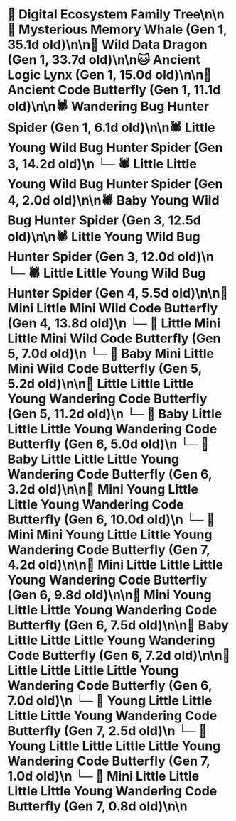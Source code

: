 # 🌳 Digital Ecosystem Family Tree\n\n🐋 Mysterious Memory Whale (Gen 1, 35.1d old)\n\n🐉 Wild Data Dragon (Gen 1, 33.7d old)\n\n🐱 Ancient Logic Lynx (Gen 1, 15.0d old)\n\n🦋 Ancient Code Butterfly (Gen 1, 11.1d old)\n\n🕷️ Wandering Bug Hunter Spider (Gen 1, 6.1d old)\n\n🕷️ Little Young Wild Bug Hunter Spider (Gen 3, 14.2d old)\n  └─ 🕷️ Little Little Young Wild Bug Hunter Spider (Gen 4, 2.0d old)\n\n🕷️ Baby Young Wild Bug Hunter Spider (Gen 3, 12.5d old)\n\n🕷️ Little Young Wild Bug Hunter Spider (Gen 3, 12.0d old)\n  └─ 🕷️ Little Little Young Wild Bug Hunter Spider (Gen 4, 5.5d old)\n\n🦋 Mini Little Mini Wild Code Butterfly (Gen 4, 13.8d old)\n  └─ 🦋 Little Mini Little Mini Wild Code Butterfly (Gen 5, 7.0d old)\n  └─ 🦋 Baby Mini Little Mini Wild Code Butterfly (Gen 5, 5.2d old)\n\n🦋 Little Little Little Young Wandering Code Butterfly (Gen 5, 11.2d old)\n  └─ 🦋 Baby Little Little Little Young Wandering Code Butterfly (Gen 6, 5.0d old)\n  └─ 🦋 Baby Little Little Little Young Wandering Code Butterfly (Gen 6, 3.2d old)\n\n🦋 Mini Young Little Little Young Wandering Code Butterfly (Gen 6, 10.0d old)\n  └─ 🦋 Mini Mini Young Little Little Young Wandering Code Butterfly (Gen 7, 4.2d old)\n\n🦋 Mini Little Little Little Young Wandering Code Butterfly (Gen 6, 9.8d old)\n\n🦋 Mini Young Little Little Young Wandering Code Butterfly (Gen 6, 7.5d old)\n\n🦋 Baby Little Little Little Young Wandering Code Butterfly (Gen 6, 7.2d old)\n\n🦋 Little Little Little Little Young Wandering Code Butterfly (Gen 6, 7.0d old)\n  └─ 🦋 Young Little Little Little Little Young Wandering Code Butterfly (Gen 7, 2.5d old)\n  └─ 🦋 Young Little Little Little Little Young Wandering Code Butterfly (Gen 7, 1.0d old)\n  └─ 🦋 Mini Little Little Little Little Young Wandering Code Butterfly (Gen 7, 0.8d old)\n\n